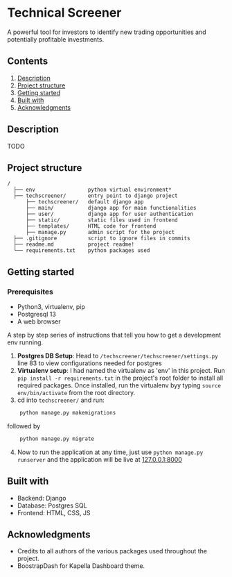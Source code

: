 # Technical Screener

A powerful tool for investors to identify new trading opportunities and potentially profitable investments. 

## Contents

1. [Description](#description)
1. [Project structure](#project-structure)
1. [Getting started](#getting-started)
1. [Built with](#built-with)
1. [Acknowledgments](#acknowledgments)

## Description

TODO


## Project structure

```
/
  ├── env                 python virtual environment*
  ├── techscreener/       entry point to django project
      ├── techscreener/   default django app
      ├── main/           django app for main functionalities
      ├── user/           django app for user authentication
      ├── static/         static files used in frontend
      ├── templates/      HTML code for frontend
      ├── manage.py       admin script for the project
  ├── .gitignore          script to ignore files in commits
  ├── readme.md           project readme!
  └── requirements.txt    python packages used
```

## Getting started

### Prerequisites
- Python3, virtualenv, pip
- Postgresql 13
- A web browser

A step by step series of instructions that tell you how to get a development env running.

1. **Postgres DB Setup**: Head to `/techscreener/techscreener/settings.py` line 83 to view configurations needed for postgres
2. **Virtualenv setup**: I had named the virtualenv as 'env' in this project. Run `pip install -r requirements.txt` in the project's root folder to install all required packages. Once installed, run the virtualenv byy typing `source env/bin/activate` from the root directory.
3. cd into `techscreener/` and run:
```bash
    python manage.py makemigrations
```
followed by 
```bash
    python manage.py migrate
```
4. Now to run the application at any time, just use `python manage.py runserver` and the application will be live at [127.0.0.1:8000](http://127.0.0.1:8000)


## Built with

- Backend: Django
- Database: Postgres SQL
- Frontend: HTML, CSS, JS

## Acknowledgments

- Credits to all authors of the various packages used throughout the project.
- BoostrapDash for Kapella Dashboard theme.
